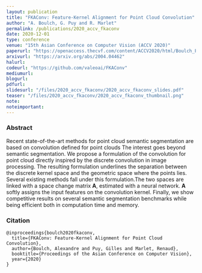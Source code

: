 ```yaml
---
layout: publication
title: "FKAConv: Feature-Kernel Alignment for Point Cloud Convolution"
author: "A. Boulch, G. Puy and R. Marlet"
permalink: /publications/2020_accv_fkaconv
date: 2020-12-01
type: conference
venue: "15th Asian Conference on Computer Vision (ACCV 2020)"
paperurl: "https://openaccess.thecvf.com/content/ACCV2020/html/Boulch_FKAConv_Feature-Kernel_Alignment_for_Point_Cloud_Convolution_ACCV_2020_paper.html"
arxivurl: "https://arxiv.org/abs/2004.04462"
halurl: 
codeurl: "https://github.com/valeoai/FKAConv"
mediumurl: 
blogurl: 
pdfurl: 
slidesurl: "/files/2020_accv_fkaconv/2020_accv_fkaconv_slides.pdf"
teaser: "/files/2020_accv_fkaconv/2020_accv_fkaconv_thumbnail.png"
note:
noteimportant: 
---
```



### Abstract

Recent state-of-the-art methods for point cloud semantic segmentation are based on convolution defined for point clouds The interest goes beyond semantic segmentation. We propose a formulation of the convolution for point cloud directly inspired by the discrete convolution in image processing. The resulting formulation underlines the separation between the discrete kernel space and the geometric space where the points lies. Several existing methods fall under this formulation.The two spaces are linked with a space change matrix $\mathbf{A}$, estimated with a neural network. $\mathbf{A}$ softly assigns the input features on the convolution kernel. Finally, we show competitive results on several semantic segmentation benchmarks while being efficient both in computation time and memory.


### Citation

```
@inproceedings{boulch2020fkaconv,
  title={FKAConv: Feature-Kernel Alignment for Point Cloud Convolution},
  author={Boulch, Alexandre and Puy, Gilles and Marlet, Renaud},
  booktitle={Proceedings of the Asian Conference on Computer Vision},
  year={2020}
}
```